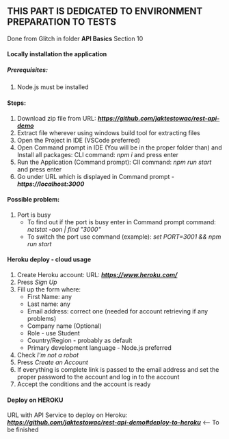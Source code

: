 ## THIS PART IS DEDICATED TO ENVIRONMENT PREPARATION TO TESTS

Done from Glitch in folder  **API Basics** Section 10

#### Locally installation the application

##### Prerequisites:

1. Node.js must be installed

#### Steps:

1. Download zip file from URL: ***https://github.com/jaktestowac/rest-api-demo***
2. Extract file wherever using windows build tool for extracting files
3. Open the Project in IDE (VSCode preferred)
4. Open Command prompt in IDE (You will be in the proper folder than) and Install all packages: CLI command: *npm i* and press enter
5. Run the Application (Command prompt): ClI command: *npm run start* and press enter
6. Go under URL which is displayed in Command prompt - ***https://localhost:3000***

#### Possible problem:

1. Port is busy
    - To find out if the port is busy enter in Command prompt command: *netstat -aon | find "3000"*
    - To switch the port use command (example): *set PORT=3001 && npm run start*

#### Heroku deploy - cloud usage
1. Create Heroku account: URL: ***https://www.heroku.com/***   
2. Press *Sign Up*
3. Fill up the form where:
    * First Name: any
    * Last name: any
    * Email address: correct one (needed for account retrieving if any problems)
    * Company name (Optional)
    * Role - use Student
    * Country/Region - probably as default
    * Primary development language - Node.js preferred
4. Check *I'm not a robot*
5. Press *Create an Account*
6. If everything is complete link is passed to the email address and set the proper password to the account and log in to the account
7. Accept the conditions and the account is ready

#### Deploy on HEROKU
URL with API Service to deploy on Heroku: ***https://github.com/jaktestowac/rest-api-demo#deploy-to-heroku*** <-- To be finished

